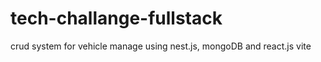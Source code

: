 # tech-challange-fullstack
crud system for vehicle manage using nest.js, mongoDB and react.js vite 
